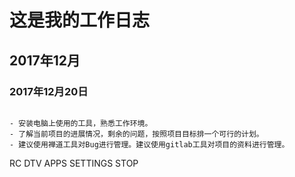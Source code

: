 # 这是我的工作日志

## 2017年12月

### 2017年12月20日

```

- 安装电脑上使用的工具，熟悉工作环境。
- 了解当前项目的进展情况，剩余的问题，按照项目目标排一个可行的计划。
- 建议使用禅道工具对Bug进行管理。建议使用gitlab工具对项目的资料进行管理。

```


RC
DTV APPS  SETTINGS STOP 
